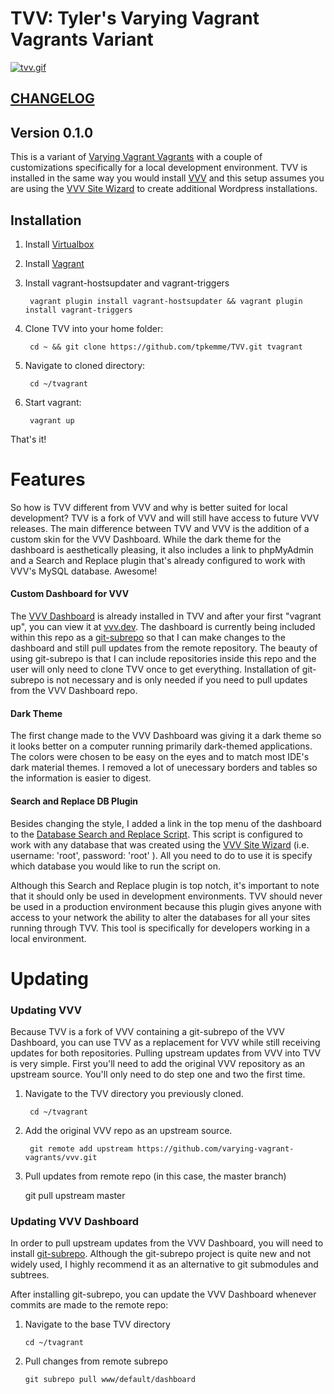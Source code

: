# TVV: Tyler's Varying Vagrant Vagrants Variant

[![tvv.gif](http://gifyu.com/images/tvv.gif)](http://gifyu.com/image/S9ZC)

## [CHANGELOG](./CHANGELOG.md)

## Version 0.1.0

This is a variant of [Varying Vagrant Vagrants](https://github.com/Varying-Vagrant-Vagrants/VVV) with a couple of customizations specifically for a local development environment.  TVV is installed in the same way you would install [VVV](https://github.com/varying-vagrant-vagrants/vvv) and this setup assumes you are using the [VVV Site Wizard](https://github.com/bradp/vv) to create additional Wordpress installations.  

## Installation

1. Install [Virtualbox](https://www.virtualbox.org/wiki/Downloads)

2. Install [Vagrant](https://www.vagrantup.com/downloads.html)

3. Install vagrant-hostsupdater and vagrant-triggers

        vagrant plugin install vagrant-hostsupdater && vagrant plugin install vagrant-triggers

1. Clone TVV into your home folder: 
 
        cd ~ && git clone https://github.com/tpkemme/TVV.git tvagrant

2. Navigate to cloned directory:  
    
        cd ~/tvagrant

3. Start vagrant:  
    
        vagrant up


That's it!  
   
# Features

So how is TVV different from VVV and why is better suited for local development?  TVV is a fork of VVV and will still have access to future VVV releases.  The main difference between TVV and VVV is the addition of a custom skin for the VVV Dashboard.  While the dark theme for the dashboard is aesthetically pleasing, it also includes a link to phpMyAdmin and a Search and Replace plugin that's already configured to work with VVV's MySQL database.  Awesome!

#### Custom Dashboard for VVV

The [VVV Dashboard](https://github.com/topdown/VVV-Dashboard) is already installed in TVV and after your first "vagrant up", you can view it at [vvv.dev](http://vvv.dev).  The dashboard is currently being included within this repo as a [git-subrepo](https://github.com/ingydotnet/git-subrepo) so that I can make changes to the dashboard and still pull updates from the remote repository.  The beauty of using git-subrepo is that I can include repositories inside this repo and the user will only need to clone TVV once to get everything.  Installation of git-subrepo is not necessary and is only needed if you need to pull updates from the VVV Dashboard repo.

#### Dark Theme
The first change made to the VVV Dashboard was giving it a dark theme so it looks better on a computer running primarily dark-themed applications.  The colors were chosen to be easy on the eyes and to match most IDE's dark material themes.  I removed a lot of unecessary borders and tables so the information is easier to digest.  

#### Search and Replace DB Plugin
Besides changing the style, I added a link in the top menu of the dashboard to the [Database Search and Replace Script](https://interconnectit.com/products/search-and-replace-for-wordpress-databases/).  This script is configured to work with any database that was created using the [VVV Site Wizard](https://github.com/bradp/vv) (i.e. username: 'root', password: 'root' ).  All you need to do to use it is specify which database you would like to run the script on.

Although this Search and Replace plugin is top notch, it's important to note that it should only be used in development environments.  TVV should never be used in a production environment because this plugin gives anyone with access to your network the ability to alter the databases for all your sites running through TVV.  This tool is specifically for developers working in a local environment.

# Updating

### Updating VVV

Because TVV is a fork of VVV containing a git-subrepo of the VVV Dashboard, you can use TVV as a replacement for VVV while still receiving updates for both repositories.  Pulling upstream updates from VVV into TVV is very simple.  First you'll need to add the original VVV repository as an upstream source.  You'll only need to do step one and two the first time.

1. Navigate to the TVV directory you previously cloned.

        cd ~/tvagrant

2. Add the original VVV repo as an upstream source.

        git remote add upstream https://github.com/varying-vagrant-vagrants/vvv.git


3. Pull updates from remote repo (in this case, the master branch)

    git pull upstream master

### Updating VVV Dashboard

In order to pull upstream updates from the VVV Dashboard, you will need to install [git-subrepo](https://github.com/ingydotnet/git-subrepo).  Although the git-subrepo project is quite new and not widely used, I highly recommend it as an alternative to git submodules and subtrees.

After installing git-subrepo, you can update the VVV Dashboard whenever commits are made to the remote repo:

1.  Navigate to the base TVV directory

        cd ~/tvagrant
        
2.  Pull changes from remote subrepo

        git subrepo pull www/default/dashboard


